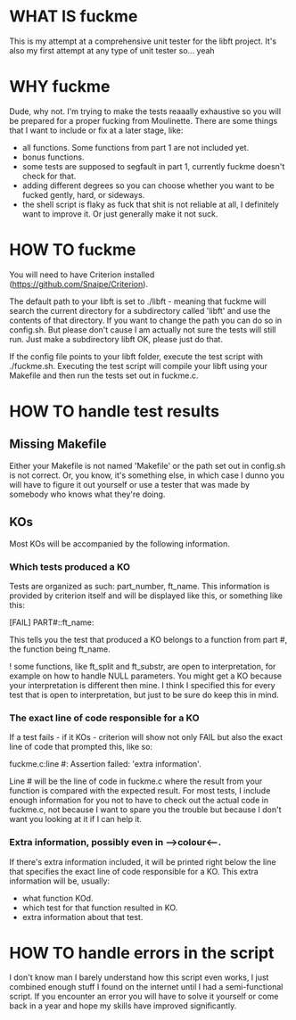 # WHAT IS fuckme
This is my attempt at a comprehensive unit tester for the libft project.
It's also my first attempt at any type of unit tester so... yeah

# WHY fuckme
Dude, why not. I'm trying to make the tests reaaally exhaustive so you will be prepared for a proper fucking from Moulinette. There are some things that I want to include or fix at a later stage, like:

- all functions. Some functions from part 1 are not included yet.
- bonus functions.
- some tests are supposed to segfault in part 1, currently fuckme doesn't check for that.
- adding different degrees so you can choose whether you want to be fucked gently, hard, or sideways.
- the shell script is flaky as fuck that shit is not reliable at all, I definitely want to improve it. Or just generally make it not suck.

# HOW TO fuckme
You will need to have Criterion installed (https://github.com/Snaipe/Criterion).

The default path to your libft is set to ./libft - meaning that fuckme will search the current directory for a subdirectory called 'libft' and use the contents of that directory. If you want to change the path you can do so in config.sh. But please don't cause I am actually not sure the tests will still run. Just make a subdirectory libft OK, please just do that.

If the config file points to your libft folder, execute the test script with ./fuckme.sh.
Executing the test script will compile your libft using your Makefile and then run the tests set out in fuckme.c. 

# HOW TO handle test results
## Missing Makefile
Either your Makefile is not named 'Makefile' or the path set out in config.sh is not correct. Or, you know, it's something else, in which case I dunno you will have to figure it out yourself or use a tester that was made by somebody who knows what they're doing.

## KOs
Most KOs will be accompanied by the following information. 

### Which tests produced a KO
Tests are organized as such: part_number, ft_name. This information is provided by criterion itself and will be displayed like this, or something like this:

[FAIL]	PART#::ft_name:

This tells you the test that produced a KO belongs to a function from part #, the function being ft_name.

! some functions, like ft_split and ft_substr, are open to interpretation, for example on how to handle NULL parameters. You might get a KO because your interpretation is different then mine. I think I specified this for every test that is open to interpretation, but just to be sure do keep this in mind.

### The exact line of code responsible for a KO
If a test fails - if it KOs - criterion will show not only FAIL but also the exact line of code that prompted this, like so:

fuckme.c:line #: Assertion failed: 'extra information'.

Line # will be the line of code in fuckme.c where the result from your function is compared with the expected result. For most tests, I include enough information for you not to have to check out the actual code in fuckme.c, not because I want to spare you the trouble but because I don't want you looking at it if I can help it.

### Extra information, possibly even in -->colour<--.
If there's extra information included, it will be printed right below the line that specifies the exact line of code responsible for a KO. This extra information will be, usually:
- what function KOd.
- which test for that function resulted in KO.
- extra information about that test.

# HOW TO handle errors in the script
I don't know man I barely understand how this script even works, I just combined enough stuff I found on the internet until I had a semi-functional script. If you encounter an error you will have to solve it yourself or come back in a year and hope my skills have improved significantly.

